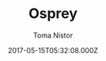 ---
title: Osprey
github: https://github.com/tomanistor/osprey
demo: https://tomanistor.com/
author: Toma Nistor
ssg:
  - Hugo
cms:
  - Markdown
date: 2017-05-15T05:32:08.000Z
description: Simple, clean, and fast one-page Hugo portfolio theme accompanied by a blog
draft: true
publish_date: '2017-05-15T05:32:08Z'
update_date: '2019-12-09T04:30:31Z'
github_star: 176
github_fork: 83
---
